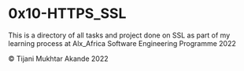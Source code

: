 # 0x10-HTTPS_SSL

This is a directory of all tasks and project done on SSL as part of my learning process at Alx_Africa Software Engineering Programme 2022

© Tijani Mukhtar Akande 2022
